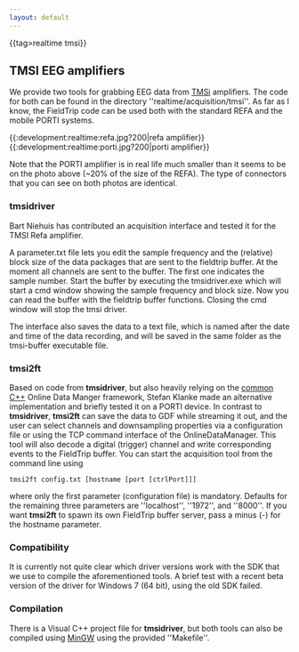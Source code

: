 ```yaml
---
layout: default
---
```


{{tag>realtime tmsi}}

## TMSI EEG amplifiers

We provide two tools for grabbing EEG data from [TMSi](http://www.tmsi.com) amplifiers. The code for both can be found
in the directory ''realtime/acquisition/tmsi''. As far as I know, the FieldTrip code can be used both with the standard REFA and the mobile PORTI systems.

{{:development:realtime:refa.jpg?200|refa amplifier}}
{{:development:realtime:porti.jpg?200|porti amplifier}}

Note that the PORTI amplifier is in real life much smaller than it seems to be on the photo above (~20% of the size of the REFA). The type of connectors that you can see on both photos are identical.

### tmsidriver

Bart Niehuis has contributed an acquisition interface and tested it for the TMSI Refa amplifier. 

A parameter.txt file lets you edit the sample frequency and the (relative) block size of the data packages that are sent to the fieldtrip buffer. At the moment all channels are sent to the buffer. The first one indicates the sample number. Start the buffer by executing the tmsidriver.exe which will start a cmd window showing the sample frequency and block size. Now you can read the buffer with the fieldtrip buffer functions. Closing the cmd window will stop the tmsi driver.

The interface also saves the data to a text file, which is named after the date and time of the data recording, and will be saved in the same folder as the tmsi-buffer executable file. 

### tmsi2ft

Based on code from **tmsidriver**, but also heavily relying on the [common C++](/development/realtime/buffer_cpp) Online Data Manger framework, Stefan Klanke made an alternative implementation and briefly tested it on a PORTI device. In contrast to **tmsidriver**, **tmsi2ft** can save the data to GDF while streaming it out, and the user can select channels and downsampling properties via a configuration file or using the TCP command interface of the OnlineDataManager. This tool will also decode a digital (trigger) channel and write corresponding events to the FieldTrip buffer. You can start the acquisition tool from the command line using

    tmsi2ft config.txt [hostname [port [ctrlPort]]]
    
where only the first parameter (configuration file) is mandatory. Defaults for the remaining three parameters are ''localhost'', ''1972'', and ''8000''. If you want **tmsi2ft** to spawn its own FieldTrip buffer server, pass a minus (-) for the hostname parameter.

### Compatibility

It is currently not quite clear which driver versions work with the SDK that we use
to compile the aforementioned tools. A brief test with a recent beta version of the driver
for Windows 7 (64 bit), using the old SDK failed. 

### Compilation

There is a Visual C++ project file for **tmsidriver**, but both tools can also be compiled using [MinGW](http://www.mingw.org) using the provided ''Makefile''.
